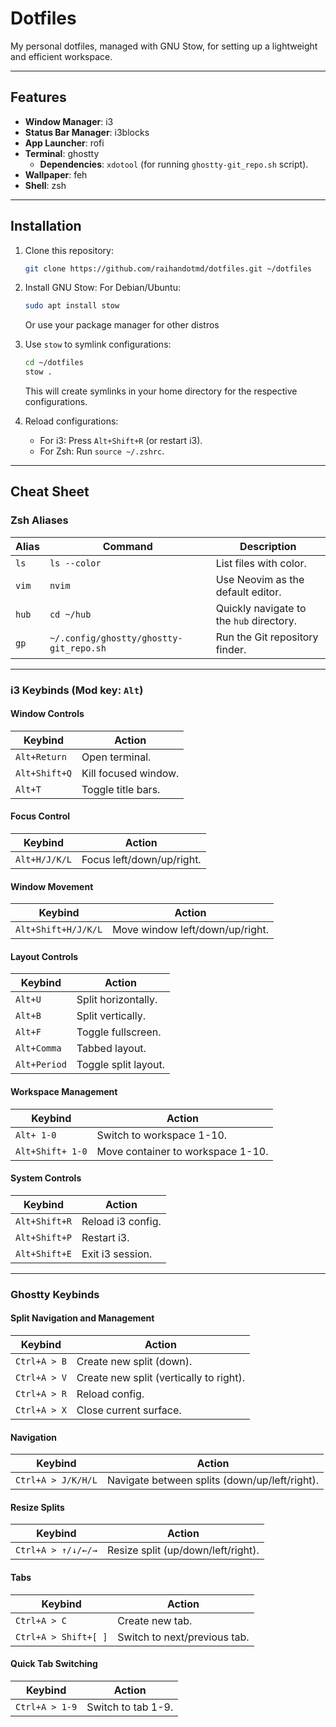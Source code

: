 # Dotfiles

My personal dotfiles, managed with GNU Stow, for setting up a lightweight and efficient workspace.

---

## Features

- **Window Manager**: i3
- **Status Bar Manager**: i3blocks
- **App Launcher**: rofi
- **Terminal**: ghostty  
  - **Dependencies**: `xdotool` (for running `ghostty-git_repo.sh` script).
- **Wallpaper**: feh
- **Shell**: zsh

---

## Installation

1. Clone this repository:
   ```bash
   git clone https://github.com/raihandotmd/dotfiles.git ~/dotfiles
   ```

2. Install GNU Stow:
   For Debian/Ubuntu:
   ```bash
   sudo apt install stow
   ```
   Or use your package manager for other distros

4. Use `stow` to symlink configurations:
   ```bash
   cd ~/dotfiles
   stow .
   ```

   This will create symlinks in your home directory for the respective configurations.

5. Reload configurations:
   - For i3: Press `Alt+Shift+R` (or restart i3).
   - For Zsh: Run `source ~/.zshrc`.

---

## Cheat Sheet

### Zsh Aliases

| Alias | Command                          | Description                     |
|-------|----------------------------------|---------------------------------|
| `ls`  | `ls --color`                    | List files with color.          |
| `vim` | `nvim`                          | Use Neovim as the default editor. |
| `hub` | `cd ~/hub`                      | Quickly navigate to the `hub` directory. |
| `gp`  | `~/.config/ghostty/ghostty-git_repo.sh` | Run the Git repository finder. |

---

### i3 Keybinds (Mod key: `Alt`)

#### Window Controls
| Keybind       | Action                          |
|---------------|---------------------------------|
| `Alt+Return`  | Open terminal.                 |
| `Alt+Shift+Q` | Kill focused window.           |
| `Alt+T`       | Toggle title bars.            |

#### Focus Control
| Keybind       | Action                          |
|---------------|---------------------------------|
| `Alt+H/J/K/L` | Focus left/down/up/right.      |

#### Window Movement
| Keybind           | Action                          |
|-------------------|---------------------------------|
| `Alt+Shift+H/J/K/L` | Move window left/down/up/right. |

#### Layout Controls
| Keybind          | Action                          |
|------------------|---------------------------------|
| `Alt+U`          | Split horizontally.            |
| `Alt+B`          | Split vertically.              |
| `Alt+F`          | Toggle fullscreen.             |
| `Alt+Comma`      | Tabbed layout.                 |
| `Alt+Period`     | Toggle split layout.           |

#### Workspace Management
| Keybind       | Action                          |
|---------------|---------------------------------|
| `Alt+ 1-0`       | Switch to workspace 1-10.     |
| `Alt+Shift+ 1-0` | Move container to workspace 1-10. |

#### System Controls
| Keybind           | Action                          |
|-------------------|---------------------------------|
| `Alt+Shift+R`     | Reload i3 config.              |
| `Alt+Shift+P`     | Restart i3.                    |
| `Alt+Shift+E`     | Exit i3 session.               |

---

### Ghostty Keybinds

#### Split Navigation and Management
| Keybind         | Action                          |
|-----------------|---------------------------------|
| `Ctrl+A > B`    | Create new split (down).        |
| `Ctrl+A > V`    | Create new split (vertically to right).       |
| `Ctrl+A > R`    | Reload config.                 |
| `Ctrl+A > X`    | Close current surface.         |

#### Navigation
| Keybind         | Action                          |
|-----------------|---------------------------------|
| `Ctrl+A > J/K/H/L` | Navigate between splits (down/up/left/right). |

#### Resize Splits
| Keybind          | Action                          |
|------------------|---------------------------------|
| `Ctrl+A > ↑/↓/←/→` | Resize split (up/down/left/right). |

#### Tabs
| Keybind           | Action                          |
|-------------------|---------------------------------|
| `Ctrl+A > C`      | Create new tab.                |
| `Ctrl+A > Shift+[ ]` | Switch to next/previous tab. |

#### Quick Tab Switching
| Keybind         | Action                          |
|-----------------|---------------------------------|
| `Ctrl+A > 1-9`  | Switch to tab 1-9.             |
